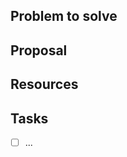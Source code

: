 ## Problem to solve

<!-- Explain the problem in your own words. -->

## Proposal

<!-- Share the proposed changes, or go ahead with creating a new merge request and linking it here. -->

## Resources

## Tasks

- [ ] ...

